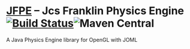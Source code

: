 # [JFPE](https://j-ibarra.github.io/JcsFranklinPhysicsEngine/) – Jcs Franklin Physics Engine [![Build Status](https://travis-ci.org/J-Ibarra/JcsFranklinPhysicsEngine.svg?branch=master)](https://travis-ci.org/J-Ibarra/JcsFranklinPhysicsEngine)![Maven Central](https://img.shields.io/badge/version-loading-red.svg)
A Java Physics Engine library for OpenGL with JOML

